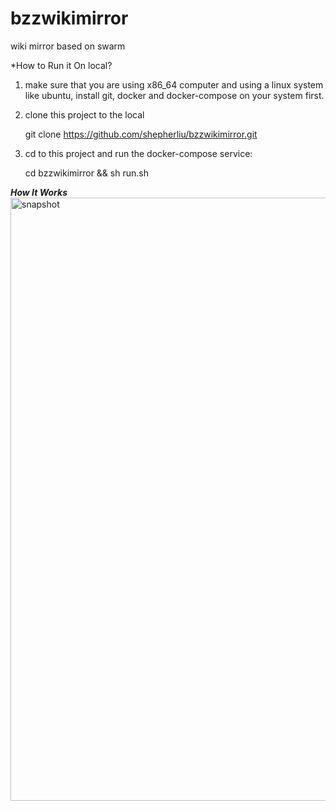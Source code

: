 # bzzwikimirror
wiki mirror based on swarm

*How to Run it On local?

1. make sure that you are using x86_64 computer and using a linux system like ubuntu, install git, docker and docker-compose on your system first.

2. clone this project to the local

    git clone https://github.com/shepherliu/bzzwikimirror.git

3. cd to this project and run the docker-compose service: 
   
    cd bzzwikimirror && sh run.sh
    
    
***How It Works***
<img width="965" alt="snapshot" src="https://user-images.githubusercontent.com/84829620/175287522-9b9a96b2-0c71-417c-a87e-1a65b8b58f3a.png">
